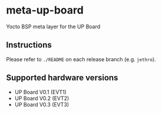 # meta-up-board
Yocto BSP meta layer for the UP Board

## Instructions
Please refer to `./README` on each release branch (e.g. `jethro`).

## Supported hardware versions
* UP Board V0.1 (EVT1)
* UP Board V0.2 (EVT2)
* UP Board V0.3 (EVT3)
